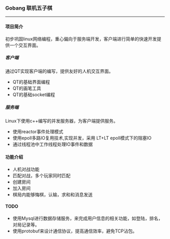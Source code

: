 ### Gobang 联机五子棋

------

#### 项目简介

初步巩固linux网络编程，重心偏向于服务端开发，客户端进行简单的快速开发提供一个交互界面。

##### 客户端

通过QT实现客户端的编写，提供友好的人机交互界面。

- QT的基础界面编程
- QT的画笔工具
- QT的基础socket编程

##### 服务端

Linux下使用c++编写的并发服务器，为客户端提供服务。

- 使用reactor事件处理模式
- 使用epoll多路IO复用技术,实现并发，采用 LT+LT epoll模式下的阻塞IO
- 通过线程池中工作线程处理IO事件和数据

#### 功能介绍

- 人机对战功能
- 匹配对战，多个玩家同时匹配
- 创建房间
- 加入房间
- 棋局内能够悔棋，认输，求和和消息发送

#### TODO

- 使用Mysql进行数据存储服务，来完成用户信息的相关功能，如登陆，排名，对局记录等。
- 使用protobuf来设计通信协议，提高通信效率，避免TCP沾包。